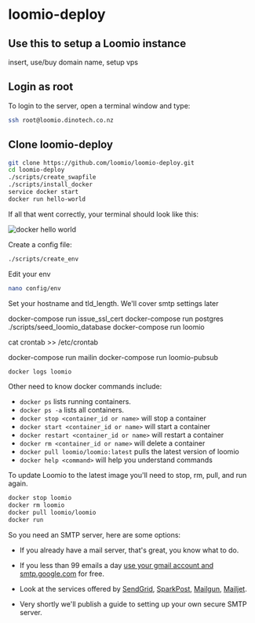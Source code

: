 # loomio-deploy
## Use this to setup a Loomio instance

insert, use/buy domain name, setup vps

## Login as root
To login to the server, open a terminal window and type:

```sh
ssh root@loomio.dinotech.co.nz
```

## Clone loomio-deploy

```sh
git clone https://github.com/loomio/loomio-deploy.git
cd loomio-deploy
./scripts/create_swapfile
./scripts/install_docker
service docker start
docker run hello-world
```

If all that went correctly, your terminal should look like this:

![docker hello world](docker_hello_world.png)

Create a config file:

```sh
./scripts/create_env
```

Edit your env

```sh
nano config/env
```

Set your hostname and tld_length. We'll cover smtp settings later

docker-compose run issue_ssl_cert
docker-compose run postgres
./scripts/seed_loomio_database
docker-compose run loomio

cat crontab >> /etc/crontab

docker-compose run mailin
docker-compose run loomio-pubsub

```sh
docker logs loomio
```

Other need to know docker commands include:
* `docker ps` lists running containers.
* `docker ps -a` lists all containers.
* `docker stop <container_id or name>` will stop a container
* `docker start <container_id or name>` will start a container
* `docker restart <container_id or name>` will restart a container
* `docker rm <container_id or name>` will delete a container
* `docker pull loomio/loomio:latest` pulls the latest version of loomio
* `docker help <command>` will help you understand commands

To update Loomio to the latest image you'll need to stop, rm, pull, and run again.

```sh
docker stop loomio
docker rm loomio
docker pull loomio/loomio
docker run
```


So you need an SMTP server, here are some options:

- If you already have a mail server, that's great, you know what to do.

- If you less than 99 emails a day [use your gmail account and smtp.google.com](https://www.digitalocean.com/community/tutorials/how-to-use-google-s-smtp-server) for free.

- Look at the services offered by [SendGrid](https://sendgrid.com/), [SparkPost](https://www.sparkpost.com/), [Mailgun](http://www.mailgun.com/), [Mailjet](https://www.mailjet.com/pricing).

- Very shortly we'll publish a guide to setting up your own secure SMTP server.
